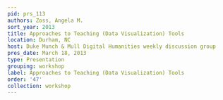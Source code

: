 ```yaml
---
pid: prs_113
authors: Zoss, Angela M.
sort_year: 2013
title: Approaches to Teaching (Data Visualization) Tools
location: Durham, NC
host: Duke Munch & Mull Digital Humanities weekly discussion group
pres_date: March 18, 2013
type: Presentation
grouping: workshop
label: Approaches to Teaching (Data Visualization) Tools
order: '47'
collection: workshop
---
```

